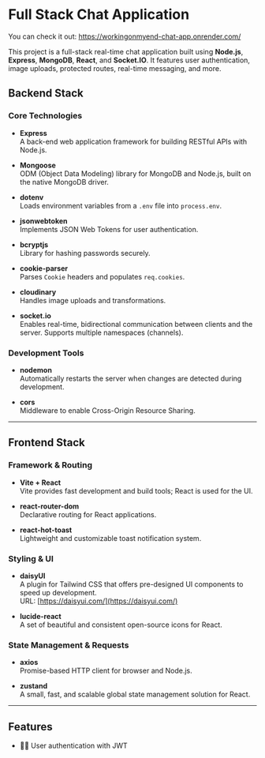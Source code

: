 # Full Stack Chat Application

You can check it out: https://workingonmyend-chat-app.onrender.com/

This project is a full-stack real-time chat application built using **Node.js**, **Express**, **MongoDB**, **React**, and **Socket.IO**. It features user authentication, image uploads, protected routes, real-time messaging, and more.

## Backend Stack

### Core Technologies
- **Express**  
  A back-end web application framework for building RESTful APIs with Node.js.

- **Mongoose**  
  ODM (Object Data Modeling) library for MongoDB and Node.js, built on the native MongoDB driver.

- **dotenv**  
  Loads environment variables from a `.env` file into `process.env`.

- **jsonwebtoken**  
  Implements JSON Web Tokens for user authentication.

- **bcryptjs**  
  Library for hashing passwords securely.

- **cookie-parser**  
  Parses `Cookie` headers and populates `req.cookies`.

- **cloudinary**  
  Handles image uploads and transformations.

- **socket.io**  
  Enables real-time, bidirectional communication between clients and the server. Supports multiple namespaces (channels).

### Development Tools
- **nodemon**  
  Automatically restarts the server when changes are detected during development.

- **cors**  
  Middleware to enable Cross-Origin Resource Sharing.

---

## Frontend Stack

### Framework & Routing
- **Vite + React**  
  Vite provides fast development and build tools; React is used for the UI.

- **react-router-dom**  
  Declarative routing for React applications.

- **react-hot-toast**  
  Lightweight and customizable toast notification system.

### Styling & UI
- **daisyUI**  
  A plugin for Tailwind CSS that offers pre-designed UI components to speed up development.  
  URL: [https://daisyui.com/](https://daisyui.com/)

- **lucide-react**  
  A set of beautiful and consistent open-source icons for React.

### State Management & Requests
- **axios**  
  Promise-based HTTP client for browser and Node.js.

- **zustand**  
  A small, fast, and scalable global state management solution for React.

---

## Features

- 🧑‍💻 User authentication with JWT
